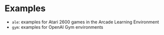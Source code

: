 # Examples

- `ale`: examples for Atari 2600 games in the Arcade Learning Environment
- `gym`: examples for OpenAI Gym environments
